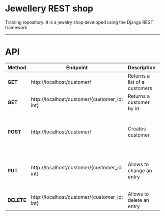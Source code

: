 # Jewellery REST shop
Training repository. It is a jewelry shop developed using the Django REST framework
___
# API
|Method | Endpoint| Description| Required |
|-------|---------|------------|----------|
|**GET**|http://localhost/customer/| Returns a list of a customers | None|
|**GET**|http://localhost/customer/{customer_id: int}| Returns a customer by id | None|
|**POST**|http://localhost/customer/| Creates customer| Body:<br> - name: string,<br> - surname: string,<br> - adress: string,<br> - phone_number:string.|
|**PUT**|http://localhost/customer/{customer_id: int}| Allows to change an entry | Body:<br> - name: string,<br> - surname: string,<br> - adress: string,<br> - phone_number:string.|
|**DELETE**|http://localhost/customer/{customer_id: int}| Allows to delete an entry | None|